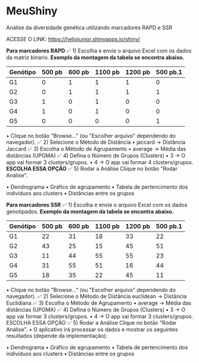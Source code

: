 # MeuShiny
Análise da diversidade genética utilizando marcadores RAPD e SSR

ACESSE O LINK: https://heliojunior.shinyapps.io/shiny/

**Para marcadores RAPD**
✅ 1) Escolha e envie o arquivo Excel com os dados da matriz binario. **Exemplo da montagem da tabela se encontra abaixo.**

| Genótipo | 500 pb | 600 pb | 1100 pb | 1200 pb | 500 pb.1 | 
| -------- | ------ | ------ | ------- | ------- | -------- |
|    G1    | 0      | 1      | 1       | 1       | 0        |
|    G2    | 0      | 1      | 1       | 1       | 1        |
|    G3    | 1      | 0      | 1       | 0       | 0        |
|    G4    | 1      | 0      | 1       | 0       | 0        |
|    G5    | 0      | 0      | 0       | 0       | 1        |

•	Clique no botão "Browse..." (ou "Escolher arquivo" dependendo do navegador). 
✅ 2) Selecione o Método de Distância
•	jaccard → Distância Jaccard
✅ 3) Escolha o Método de Agrupamento 
•	average → Média das distâncias (UPGMA)
✅ 4) Defina o Número de Grupos (Clusters)
•	3 → O app vai formar 3 clusters/grupos.
•	4 → O app vai formar 4 clusters/grupos. **ESCOLHA ESSA OPÇÃO**
✅ 5) Rodar a Análise
Clique no botão "Rodar Análise".

• Dendrograma
• Gráfico de agrupamento
• Tabela de pertencimento dos indivíduos aos clusters
• Distâncias entre os grupos

**Para marcadores SSR**
✅ 1) Escolha e envie o arquivo Excel com os dados genotipados. **Exemplo da montagem da tabela se encontra abaixo.**

| Genótipo | 500 pb | 600 pb | 1100 pb | 1200 pb | 500 pb.1 |
| -------- | ------ | ------ | ------- | ------- | -------- |
|    G1    |   22   |   31   |   18    |   33    |    22    |
|    G2    |   43   |   25   |   15    |   45    |    51    |
|    G3    |   11   |   44   |   55    |   55    |    23    |
|    G4    |   31   |   55   |   51    |   16    |    44    |
|    G5    |   18   |   35   |   22    |   45    |    11    |

•	Clique no botão "Browse..." (ou "Escolher arquivo" dependendo do navegador).
✅ 2) Selecione o Método de Distância
euclidean → Distância Euclidiana
✅ 3) Escolha o Método de Agrupamento
•	average → Média das distâncias (UPGMA)
✅ 4) Defina o Número de Grupos (Clusters)
•	3 → O app vai formar 3 clusters/grupos.
•	4 → O app vai formar 3 clusters/grupos. ESCOLHA ESSA OPÇÃO
✅ 5) Rodar a Análise
Clique no botão "Rodar Análise".
•	O aplicativo irá processar os dados e mostrar os seguintes resultados (depende da implementação):

• Dendrograma
• Gráfico de agrupamento
• Tabela de pertencimento dos indivíduos aos clusters
• Distâncias entre os grupos

